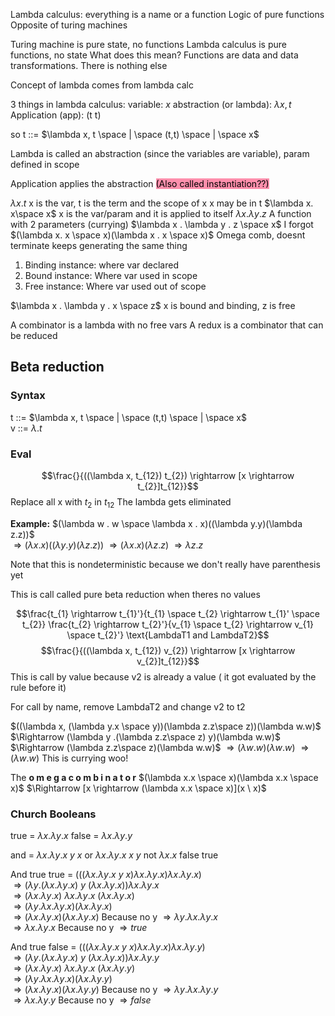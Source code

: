 Lambda calculus: everything is a name or a function 
	Logic of pure functions
	Opposite of turing machines 

Turing machine is pure state, no functions
Lambda calculus is pure functions, no state
	What does this mean? Functions are data and data transformations. There is nothing else

Concept of lambda comes from lambda calc

3 things in lambda calculus: 
	variable:                            *x* 
	abstraction (or lambda): $\lambda x, t$ 
	Application (app):            (t t)

so 
t ::= $\lambda x, t \space | \space (t,t) \space | \space x$  

Lambda is called an abstraction (since the variables are variable), param defined in scope

Application applies the abstraction <mark style="background: #FF5582A6;">(Also called instantiation??)</mark>

$\lambda x . t$ 
	x is the var, t is the term and the scope of x
	x may be in t
$\lambda x. x\space x$
	x is the var/param and it is applied to itself
$\lambda x . \lambda y . z$
	A function with 2 parameters (currying)
$\lambda x . \lambda y . z \space x$
	I forgot
$(\lambda x. x \space x)(\lambda x . x \space x)$
	Omega comb, doesnt terminate keeps generating the same thing 


1. Binding instance: where var declared
2. Bound instance: Where var used in scope
3. Free instance: Where var used out of scope

$\lambda x . \lambda y . x \space z$ x is bound and binding, z is free

A combinator is a lambda with no free vars
A redux is a combinator that can be reduced 


## Beta reduction
### Syntax
t ::= $\lambda x, t \space | \space (t,t) \space | \space x$  
v ::= $\lambda . t$ 


### Eval
$$\frac{}{((\lambda x, t_{12}) t_{2}) \rightarrow [x \rightarrow t_{2}]t_{12}}$$
Replace all x with $t_{2}$ in $t_{12}$ 
The lambda gets eliminated 


**Example:** $(\lambda w . w \space \lambda x . x)((\lambda y.y)(\lambda z.z))$  
	$\Rightarrow (\lambda x . x)((\lambda y.y)(\lambda z.z))$ 
	$\Rightarrow (\lambda x . x)(\lambda z.z)$ 
	$\Rightarrow \lambda z.z$ 


Note that this is nondeterministic because we don't really have parenthesis yet 

This is call called pure beta reduction when theres no values


$$\frac{t_{1} \rightarrow t_{1}'}{t_{1} \space t_{2} \rightarrow t_{1}' \space t_{2}} \frac{t_{2} \rightarrow t_{2}'}{v_{1} \space t_{2} \rightarrow v_{1} \space t_{2}'} \text{LambdaT1 and LambdaT2}$$
$$\frac{}{((\lambda x, t_{12}) v_{2}) \rightarrow [x \rightarrow v_{2}]t_{12}}$$ This is call by value because v2 is already a value ( it got evaluated by the rule before it)

For call by name, remove LambdaT2 and change v2 to t2

$((\lambda x, (\lambda y.x \space y))(\lambda z.z\space z))(\lambda w.w)$ 
$\Rightarrow (\lambda y .(\lambda z.z\space z) y)(\lambda w.w)$ 
$\Rightarrow (\lambda z.z\space z)(\lambda w.w)$ 
$\Rightarrow (\lambda w.w) (\lambda w.w)$ 
$\Rightarrow (\lambda w.w)$
This is currying woo!


The **o m e g a c o m b i n a t o r**
$(\lambda x.x \space x)(\lambda x.x \space x)$ 
$\Rightarrow [x \rightarrow (\lambda x.x \space x)](x \ x)$    

### Church Booleans
true = $\lambda x . \lambda y. x$ 
false = $\lambda x. \lambda y . y$ 
	
and = $\lambda x . \lambda y . x \ y \ x$ 
or $\lambda x . \lambda y . x \ x \ y$ 
not $\lambda x . x \ \text{false} \ \text{true}$ 


And true true = 
	$(((\lambda x . \lambda y . x \ y \ x) \lambda x . \lambda y. x) \lambda x . \lambda y. x)$  
	$\Rightarrow ( \lambda y . (\lambda x . \lambda y. x) \ y \ (\lambda x . \lambda y. x)) \lambda x . \lambda y. x$  
	$\Rightarrow (\lambda x . \lambda y. x) \ \lambda x . \lambda y. x \ (\lambda x . \lambda y. x)$     
	$\Rightarrow (\lambda y. \lambda x . \lambda y. x) (\lambda x . \lambda y. x)$     
	$\Rightarrow (\lambda x . \lambda y. x) (\lambda x . \lambda y. x)$     Because no y
	$\Rightarrow  \lambda y. \lambda x . \lambda y. x$     
	$\Rightarrow \lambda x . \lambda y. x$     Because no y
	$\Rightarrow true$ 


And true false = 
	$(((\lambda x . \lambda y . x \ y \ x) \lambda x . \lambda y. x) \lambda x . \lambda y. y)$  
	$\Rightarrow ( \lambda y . (\lambda x . \lambda y. x) \ y \ (\lambda x . \lambda y. x)) \lambda x . \lambda y. y$  
	$\Rightarrow (\lambda x . \lambda y. x) \ \lambda x . \lambda y. x \ (\lambda x . \lambda y. y)$     
	$\Rightarrow (\lambda y. \lambda x . \lambda y. x) (\lambda x . \lambda y. y)$     
	$\Rightarrow (\lambda x . \lambda y. x) (\lambda x . \lambda y. y)$     Because no y
	$\Rightarrow  \lambda y. \lambda x . \lambda y. y$     
	$\Rightarrow \lambda x . \lambda y. y$     Because no y
	$\Rightarrow false$ 
